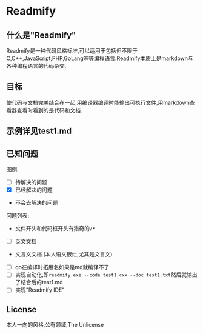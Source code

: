 # Readmify

## 什么是"Readmify"

Readmify是一种代码风格标准,可以适用于包括但不限于C,C++,JavaScript,PHP,GoLang等等编程语言.Readmify本质上是markdown与各种编程语言的代码杂交.

## 目标

使代码与文档完美结合在一起,用编译器编译时能输出可执行文件,用markdown查看器查看时看到的是代码和文档.

## 示例详见test1.md

## 已知问题

图例:
  - [ ] 待解决的问题
  - [X] 已经解决的问题
  - 不会去解决的问题

问题列表:
  - 文件开头和代码框开头有猎奇的`/*`
  - [ ] 英文文档
  - 文言文文档 (本人语文很烂,尤其是文言文)
  - [ ] go在编译时拓展名如果是md就编译不了
  - [ ] 实现自动化,即`readmify.exe --code test1.cxx --doc test1.txt`然后就输出了结合后的test1.md
  - [ ] 实现"Readmify IDE"

## License
本人一向的风格,公有领域,The Unlicense

